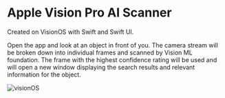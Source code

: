 # Apple Vision Pro AI Scanner

Created on VisionOS with Swift and Swift UI. 

Open the app and look at an object in front of you. The camera stream will be broken down into individual frames and scanned by Vision ML foundation. The frame with the highest confidence rating will be used and will open a new window displaying the search results and relevant information for the object.


![visionOS](https://imgur.com/a/GM3o0ww&)
